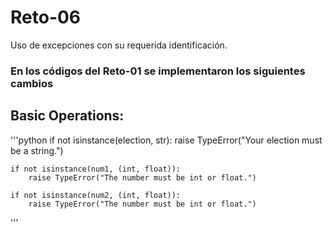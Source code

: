 # Reto-06
Uso de excepciones con su requerida identificación.

### En los códigos del Reto-01 se implementaron los siguientes cambios
## Basic Operations:

'''python
if not isinstance(election, str):
        raise TypeError("Your election must be a string.")
    
    if not isinstance(num1, (int, float)):
        raise TypeError("The number must be int or float.")
    
    if not isinstance(num2, (int, float)):
        raise TypeError("The number must be int or float.")
'''
